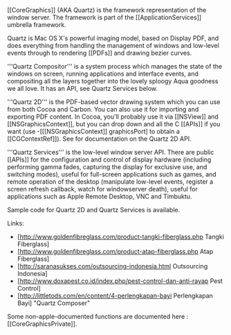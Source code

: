 

[[CoreGraphics]] (AKA Quartz) is the framework representation of the window server. The framework is part of the [[ApplicationServices]] umbrella framework.

Quartz is Mac OS X's powerful imaging model, based on Display PDF, and does everything from handling the management of windows and low-level events through to rendering [[PDFs]] and drawing bezier curves.

'''Quartz Compositor''' is a system process which manages the state of the windows on screen, running applications and interface events, and compositing all the layers together into the lovely sploogy Aqua goodness we all love. It has an API, see Quartz Services below.

'''Quartz 2D''' is the PDF-based vector drawing system which you can use from both Cocoa and Carbon. You can also use it for importing and exporting PDF content. In Cocoa, you'll probably use it via [[NSView]] and [[NSGraphicsContext]], but you can drop down and all the C [[APIs]] if you want (use -[[[NSGraphicsContext]] graphicsPort] to obtain a [[CGContextRef]]). See for documentation on the Quartz 2D API.

'''Quartz Services''' is the low-level window server API. There are public [[APIs]] for the configuration and control of display hardware (including performing gamma fades, capturing the display for exclusive use, and switching modes), useful for full-screen applications such as games, and remote operation of the desktop (manipulate low-level events, register a screen refresh callback, watch for windowserver death), useful for applications such as Apple Remote Desktop, VNC and Timbuktu.

Sample code for Quartz 2D and Quartz Services is available.

Links: 
* [http://www.goldenfibreglass.com/product-tangki-fiberglass.php Tangki Fiberglass]
* [http://www.goldenfibreglass.com/product-atap-fiberglass.php Atap Fiberglass]
* [http://saranasukses.com/outsourcing-indonesia.html Outsourcing Indonesia]
* [http://www.doxapest.co.id/index.php/pest-control-dan-anti-rayap Pest Control]
* [http://littletods.com/en/content/4-perlengkapan-bayi Perlengkapan Bayi]
"Quartz Composer" 

Some non-apple-documented functions are documented here : [[CoreGraphicsPrivate]].